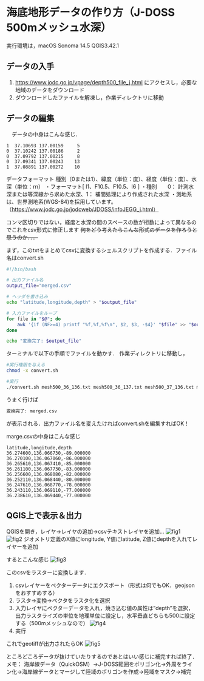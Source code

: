 # 海底地形データの作り方（J-DOSS 500mメッシュ水深）

 実行環境は，macOS Sonoma 14.5 QGIS3.42.1
## データの入手
 1. https://www.jodc.go.jp/vpage/depth500_file_j.html にアクセスし，必要な地域のデータをダウンロード
 2. ダウンロードしたファイルを解凍し，作業ディレクトリに移動
## データの編集
　データの中身はこんな感じ．
 ```
 1  37.10693 137.00159     5
0  37.10242 137.00186     2
0  37.09792 137.00215     8
0  37.09341 137.00243    13
1  37.08891 137.00272    10
 ```

データフォーマット
種別（0または1）、緯度（単位：度）、経度（単位：度）、水深（単位：ｍ）
・フォーマット[ I1、F10.5、F10.5、I6 ]
・種別　　0： 計測水深または等深線から求めた水深、1： 補間処理により作成された水深
・測地系は、世界測地系(WGS-84)を採用しています。
（https://www.jodc.go.jp/jodcweb/JDOSS/infoJEGG_j.html）

コンマ区切りではない，経度と水深の間のスペースの数が桁数によって異なるのでこれをcsv形式に修正します
~~何をどう考えたらこんな形式のデータを作ろうと思うのか．．．~~

まず，このtxtをまとめてcsvに変換するシェルスクリプトを作成する．ファイル名はconvert.sh
```bash:convert.sh
#!/bin/bash

# 出力ファイル名
output_file="merged.csv"

# ヘッダを書き込み
echo "latitude,longitude,depth" > "$output_file"

# 入力ファイルをループ
for file in "$@"; do
    awk '{if (NF>=4) printf "%f,%f,%f\n", $2, $3, -$4}' "$file" >> "$output_file"
done

echo "変換完了: $output_file"
```

ターミナルで以下の手順でファイルを動かす．
作業ディレクトリに移動し，
```bash
#実行権限を与える
chmod -x convert.sh
```
```bash
#実行
./convert.sh mesh500_36_136.txt mesh500_36_137.txt mesh500_37_136.txt mesh500_37_137.txt 
```
うまく行けば
```bash
変換完了: merged.csv
```
が表示される．出力ファイル名を変えたければconvert.shを編集すればOK！

marge.csvの中身はこんな感じ
```csv
latitude,longitude,depth
36.274600,136.066730,-89.000000
36.270100,136.067060,-86.000000
36.265610,136.067410,-85.000000
36.261100,136.067730,-83.000000
36.256600,136.068080,-82.000000
36.252110,136.068440,-80.000000
36.247610,136.068770,-78.000000
36.243110,136.069110,-77.000000
36.238610,136.069440,-77.000000
```

## QGIS上で表示＆出力
QGISを開き，レイヤ→レイヤの追加→csvテキストレイヤを追加...
![fig1](https://github.com/user-attachments/assets/e6587366-b4d9-4523-ad69-eb8368d2ac34)
![fig2](https://github.com/user-attachments/assets/8ba25144-84f5-48d7-be4b-f1baa24e5bac)
ジオメトリ定義のX値にlongitude, Y値にlatitude, Z値にdepthを入れてレイヤーを追加

するとこんな感じ
![fig3](https://github.com/user-attachments/assets/3e4a6d62-99ee-4641-be0a-3f5b52a6add3)

このcsvをラスターに変換します．
1. csvレイヤーをベクターデータにエクスポート（形式は何でもOK．geojsonをおすすめする）
2. ラスタ→変換→ベクタをラスタ化を選択
3. 入力レイヤにベクターデータを入れ，焼き込む値の属性は”depth”を選択，出力ラスタライズの単位を地理単位に設定し，水平垂直どちらも500に設定する（500mメッシュなので）
![fig4](https://github.com/user-attachments/assets/950a84d6-bb51-4ef5-8e56-cab21dd007b5)
4. 実行

これでgeotiffが出力されたらOK
![fig5](https://github.com/user-attachments/assets/b66d0f55-0d99-47d5-9e87-196613e63e09)

ところどころデータが抜けていたりするのであとはいい感じに補完すれば終了．
メモ：
海岸線データ（QuickOSM）→J-DOSS範囲をポリゴン化→外周をライン化→海岸線データとマージして陸域のポリゴンを作成→陸域をマスク→補完